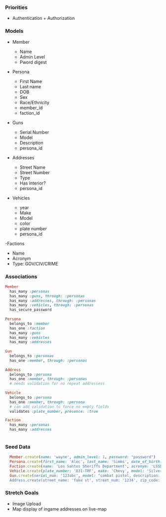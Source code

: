 ### Priorities
- Authentication + Authorization

### Models
- Member
  - Name
  - Admin Level
  - Pword digest

- Persona
  - First Name
  - Last name
  - DOB
  - Sex
  - Race/Ethnicity
  - member_id
  - faction_id

- Guns
  - Serial Number
  - Model
  - Description
  - persona_id

- Addresses
  - Street Name
  - Street Number
  - Type
  - Has interior?
  - persona_id

- Vehicles
  - year
  - Make
  - Model
  - color
  - plate number
  - persona_id

-Factions
  - Name
  - Acronym
  - Type: GOV/CIV/CRIME
   
  ### Associations
  
  ```ruby
  Member
    has_many :personas
    has_many :guns, through: :personas
    has_many :addresses, through: :personas
    has_many :vehicles, through: :personas
    has_secure_password
    
  Persona
    belongs_to :member
    has_one :faction
    has_many :guns
    has_many :vehicles
    has_many :addresses
    
  Gun
    belongs_to :personas
    has_one :member, through: :personas
    
  Address
    belongs_to :persona
    has_one :member, through: :personas
    # needs validation for no repeat addressess
    
  Vehicle
    belongs_to :persona
    has_one :member, through: :persona
    # can add validation to force no empty fields
    validates :plate_number, presence: :true
  
  Faction
    has_many :personas
    has_many :addresses
    
  ```
  
  ### Seed Data

```ruby
  Member.create(name: 'wayne', admin_level: 1, password: "password")
  Persona.create(first_name: 'Alec', last_name: 'Simms', date_of_birth: "07-27-1985", sex: "male", race: "caucasion", member_id: 2, faction_id: 3)
  Faction.create(name: 'Los Santos Sheriffs Department', acronym: 'LSSD', type: 'GOV') #1
  Vehicle.create(plate_number: '831-TRF', make: 'Chevy', model: 'Silverado', color: 'blue', persona_id: 1)
  Gun.create(serial_num: '123abc', model: "combat pistol, description: 'woodgrain handle, black metal', persona_id: 1)
  Address.create(street_name: 'fake st', street_num: '1234', zip_code: 90210, type: 'apt', has_interior: true, persona_id: 1)
```

### Stretch Goals

  
- Image Upload
- Map display of ingame addresses on live-map


  
  
  
